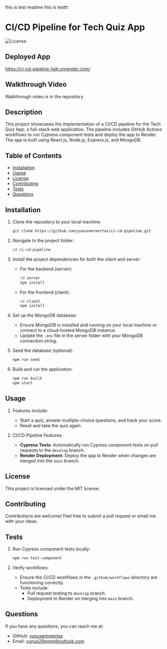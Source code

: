 this is test readme
this is testtt

# CI/CD Pipeline for Tech Quiz App

![License](https://img.shields.io/badge/license-MIT-blue.svg)

## Deployed App
https://ci-cd-pipeline-fajb.onrender.com/

## Walkthrough Video

Walkthrough video is in the repository.

## Description

This project showcases the implementation of a CI/CD pipeline for the Tech Quiz App, a full-stack web application. The pipeline includes GitHub Actions workflows to run Cypress component tests and deploy the app to Render. The app is built using React.js, Node.js, Express.js, and MongoDB.

## Table of Contents

- [Installation](#installation)
- [Usage](#usage)
- [License](#license)
- [Contributing](#contributing)
- [Tests](#tests)
- [Questions](#questions)

## Installation

1. Clone the repository to your local machine:

   ```bash
   git clone https://github.com/yunusemreertas/ci-cd-pipeline.git
   ```

2. Navigate to the project folder:

   ```bash
   cd ci-cd-pipeline
   ```

3. Install the project dependencies for both the client and server:

   - For the backend (server):

     ```bash
     cd server
     npm install
     ```

   - For the frontend (client):

     ```bash
     cd client
     npm install
     ```

4. Set up the MongoDB database:

   - Ensure MongoDB is installed and running on your local machine or connect to a cloud-hosted MongoDB instance.
   - Update the `.env` file in the server folder with your MongoDB connection string.

5. Seed the database (optional):

   ```bash
   npm run seed
   ```

6. Build and run the application:

   ```bash
   npm run build
   npm start
   ```

## Usage

1. Features include:

   - Start a quiz, answer multiple-choice questions, and track your score.
   - Reset and take the quiz again.

2. CI/CD Pipeline Features:
   - **Cypress Tests**: Automatically run Cypress component tests on pull requests to the `develop` branch.
   - **Render Deployment**: Deploy the app to Render when changes are merged into the `main` branch.

## License

This project is licensed under the MIT license.

## Contributing

Contributions are welcome! Feel free to submit a pull request or email me with your ideas.

## Tests

1. Run Cypress component tests locally:

   ```bash
   npm run test-component
   ```

2. Verify workflows:
   - Ensure the CI/CD workflows in the `.github/workflows` directory are functioning correctly.
   - Tests include:
     - Pull request testing to `develop` branch.
     - Deployment to Render on merging into `main` branch.

## Questions

If you have any questions, you can reach me at:

- GitHub: [yunusemreertas](https://github.com/yunusemreertas)
- Email: [yunus29emre@outlook.com](mailto:yunus29emre@outlook.com)

